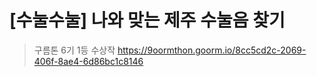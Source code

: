 # [수눌수눌] 나와 맞는 제주 수눌음 찾기

> 구름톤 6기 1등 수상작
> https://9oormthon.goorm.io/8cc5cd2c-2069-406f-8ae4-6d86bc1c8146
